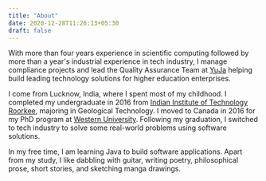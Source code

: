 ```yaml
---
title: "About"
date: 2020-12-28T11:26:13+05:30
draft: false
---
```


With more than four years experience in scientific computing followed by more than a year's industrial experience in tech industry, I manage compliance projects and lead the Quality Assurance Team at [YuJa](https://www.yuja.com/) helping build leading technology solutions for higher education enterprises.

I come from Lucknow, India, where I spent most of my childhood. I completed my undergraduate in 2016 from [Indian Institute of Technology Roorkee](https://www.iitr.ac.in/), majoring in Geological Technology. I moved to Canada in 2016 for my PhD program at [Western University](https://www.uwo.ca/). Following my graduation, I switched to tech industry to solve some real-world problems using software solutions.    

In my free time, I am learning Java to build software applications. Apart from my study, I like dabbling with guitar, writing poetry, philosophical prose, short stories, and sketching manga drawings.